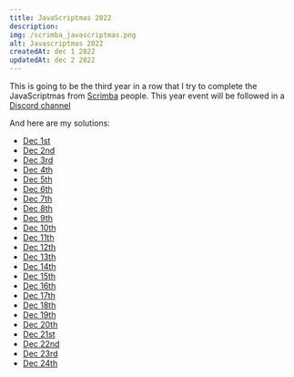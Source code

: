 ```yaml
---
title: JavaScriptmas 2022
description:
img: /scrimba_javascriptmas.png
alt: Javascriptmas 2022
createdAt: dec 1 2022
updatedAt: dec 2 2022
---
```


This is going to be the third year in a row that I try to complete the JavaScriptmas from [Scrimba](https://scrimba.com) people. This year event will be followed in a [Discord channel](https://discord.com/channels/684009642984341525/1044930017211207701)

And here are my solutions:

-   [Dec 1st](https://scrimba.com/scrim/coc8c453f9e7ebaa612de65a6)
-   [Dec 2nd](https://scrimba.com/scrim/co671425895c0d519294c6ada)
-   [Dec 3rd](https://scrimba.com/scrim/codb443b2af7551ed37350474)
-   [Dec 4th](https://scrimba.com/scrim/co4744fcead514da2eabf5670)
-   [Dec 5th](https://scrimba.com/scrim/cob914563b319044b923752ec)
-   [Dec 6th](https://scrimba.com/scrim/co8db4bab82f1286a2d796d94)
-   [Dec 7th](https://scrimba.com/scrim/co7c34af5beb8135e1dd68cd6)
-   [Dec 8th](https://scrimba.com/scrim/co0574fd3b41d5dfb8d626202)
-   [Dec 9th](https://scrimba.com/scrim/codda4ee5a82d44ae6429cfae)
-   [Dec 10th](https://scrimba.com/scrim/co1ae471eabe06e19ed6d92bf)
-   [Dec 11th](https://scrimba.com/scrim/co2134183ad499daaeeec0afe)
-   [Dec 12th](https://scrimba.com/scrim/coa3a4eccb55db0074acf563a)
-   [Dec 13th](https://scrimba.com/scrim/co933459392850762f57929f8)
-   [Dec 14th](https://scrimba.com/scrim/coea84f0383b50ade59d9f648)
-   [Dec 15th](https://scrimba.com/scrim/cob22458b89f17eacb85823eb)
-   [Dec 16th](https://scrimba.com/scrim/co80b44a1a1ef4f0892d6ce3c)
-   [Dec 17th](https://scrimba.com/scrim/coda449c8aeccddea4e33b267)
-   [Dec 18th](https://scrimba.com/scrim/cof494581b80a8f4c31310c68)
-   [Dec 19th](https://scrimba.com/scrim/cof094d1fba2ea89a61fae94b)
-   [Dec 20th]()
-   [Dec 21st]()
-   [Dec 22nd]()
-   [Dec 23rd]()
-   [Dec 24th]()
